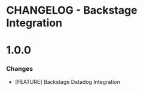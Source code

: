 # CHANGELOG - Backstage Integration

1.0.0
==================
### Changes

* [FEATURE] Backstage Datadog Integration
